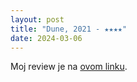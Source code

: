 ```yaml
---
layout: post
title: "Dune, 2021 - ★★★★"
date: 2024-03-06
---
```


Moj review je na [ovom linku](https://letterboxd.com/pavlesap/film/dune-2021/).
